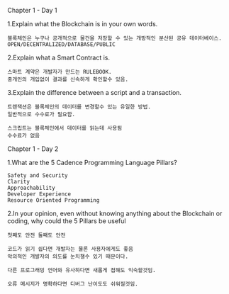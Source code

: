 

Chapter 1 - Day 1 
  
  1.Explain what the Blockchain is in your own words.
  
    블록체인은 누구나 공개적으로 물건을 저장할 수 있는 개방적인 분산된 공유 데이터베이스.
    OPEN/DECENTRALIZED/DATABASE/PUBLIC
    
  
  2.Explain what a Smart Contract is. 
  
    스마트 계약은 개발자가 만드는 RULEBOOK.
    중개인의 개입없이 결과를 신속하게 확인할수 있음.
    
  
  3.Explain the difference between a script and a transaction.
  
    트랜잭션은 블록체인의 데이터를 변경할수 있는 유일한 방법. 
    일반적으로 수수료가 필요함. 
    
    스크립트는 블록체인에서 데이터를 읽는데 사용됨 
    수수료가 없음 
    

Chapter 1 - Day 2

  1.What are the 5 Cadence Programming Language Pillars?
    
    Safety and Security
    Clarity
    Approachability
    Developer Experience
    Resource Oriented Programming
    
    
  2.In your opinion, even without knowing anything about the Blockchain or coding, why could the 5 Pillars be useful
  
    첫째도 안전 둘째도 안전
    
    코드가 읽기 쉽다면 개발자는 물론 사용자에게도 좋음 
    악의적인 개발자의 의도를 눈치챌수 있기 때문이다.
    
    다른 프로그래밍 언어와 유사하다면 새롭게 접해도 익숙할것임.
    
    오류 메시지가 명확하다면 디버그 난이도도 쉬워질것임.
    
  
